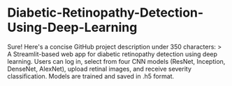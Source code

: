 # Diabetic-Retinopathy-Detection-Using-Deep-Learning
Sure! Here's a concise GitHub project description under 350 characters:  > A Streamlit-based web app for diabetic retinopathy detection using deep learning. Users can log in, select from four CNN models (ResNet, Inception, DenseNet, AlexNet), upload retinal images, and receive severity classification. Models are trained and saved in .h5 format.
